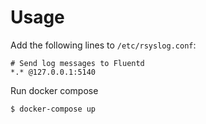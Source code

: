 # Usage
Add the following lines to `/etc/rsyslog.conf`:
```
# Send log messages to Fluentd
*.* @127.0.0.1:5140
```
Run docker compose
```
$ docker-compose up
```
